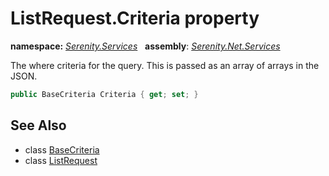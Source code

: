 # ListRequest.Criteria property
**namespace:** *[Serenity.Services](../../README.md#serenity.services-namespace)*   **assembly**: *[Serenity.Net.Services](../../README.md)*

The where criteria for the query. This is passed as an array of arrays in the JSON.

```csharp
public BaseCriteria Criteria { get; set; }
```

## See Also

* class [BaseCriteria](../Serenity.Net.Data/../../Serenity.Data/BaseCriteria.md)
* class [ListRequest](../ListRequest.md)